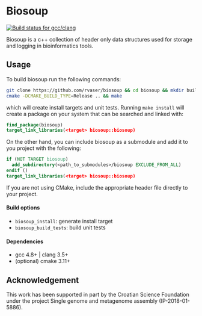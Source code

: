 # Biosoup

[![Build status for gcc/clang](https://travis-ci.com/rvaser/biosoup.svg?branch=master)](https://travis-ci.com/rvaser/biosoup)

Biosoup is a c++ collection of header only data structures used for storage and logging in bioinformatics tools.

## Usage

To build biosoup run the following commands:
```bash
git clone https://github.com/rvaser/biosoup && cd biosoup && mkdir build && cd build
cmake -DCMAKE_BUILD_TYPE=Release .. && make
```
which will create install targets and unit tests. Running `make install` will create a package on your system that can be searched and linked with:
```cmake
find_package(biosoup)
target_link_libraries(<target> biosoup::biosoup)
```
On the other hand, you can include biosoup as a submodule and add it to you project with the following:
```cmake
if (NOT TARGET biosoup)
  add_subdirectory(<path_to_submodules>/biosoup EXCLUDE_FROM_ALL)
endif ()
target_link_libraries(<target> biosoup::biosoup)
```

If you are not using CMake, include the appropriate header file directly to your project.

#### Build options

- `biosoup_install`: generate install target
- `biosoup_build_tests`: build unit tests

#### Dependencies

- gcc 4.8+ | clang 3.5+
- (optional) cmake 3.11+

## Acknowledgement

This work has been supported in part by the Croatian Science Foundation under the project Single genome and metagenome assembly (IP-2018-01-5886).
